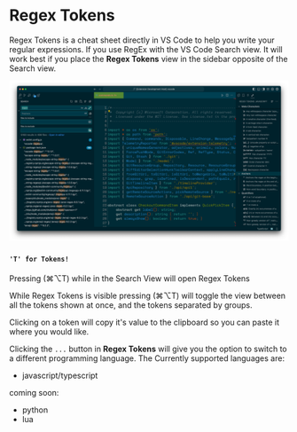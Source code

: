 # Regex Tokens

Regex Tokens is a cheat sheet directly in VS Code to help you write your regular expressions.
If you use RegEx with the VS Code Search view. It will work best if you place the **Regex Tokens** view in the sidebar opposite of the Search view.

![regex tokens](./media/regexTokensView.png)

#### `'T' for Tokens!`
Pressing (⌘⌥T) while in the Search View will open Regex Tokens

While Regex Tokens is visible pressing (⌘⌥T) will toggle the view between all the tokens shown at once, and the tokens separated by groups.

Clicking on a token will copy it's value to the clipboard so you can paste it where you would like.

Clicking the `...` button in **Regex Tokens** will give you the option to switch to a different programming language.
The Currently supported languages are:
- javascript/typescript


coming soon: 
- python 
- lua
